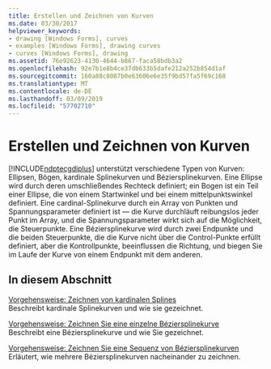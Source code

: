 ```yaml
---
title: Erstellen und Zeichnen von Kurven
ms.date: 03/30/2017
helpviewer_keywords:
- drawing [Windows Forms], curves
- examples [Windows Forms], drawing curves
- curves [Windows Forms], drawing
ms.assetid: 76e92623-4130-4644-b867-faca58bdb3a2
ms.openlocfilehash: 92e7b1e8b4ce37db633b5dafe212a252b854d1af
ms.sourcegitcommit: 160a88c8087b0e63606e6e35f9bd57fa5f69c168
ms.translationtype: MT
ms.contentlocale: de-DE
ms.lasthandoff: 03/09/2019
ms.locfileid: "57702710"
---
```

# <a name="constructing-and-drawing-curves"></a>Erstellen und Zeichnen von Kurven
[!INCLUDE[ndptecgdiplus](../../../../includes/ndptecgdiplus-md.md)] unterstützt verschiedene Typen von Kurven: Ellipsen, Bögen, kardinale Splinekurven und Béziersplinekurven. Eine Ellipse wird durch deren umschließendes Rechteck definiert; ein Bogen ist ein Teil einer Ellipse, die von einem Startwinkel und bei einem mittelpunktswinkel definiert. Eine cardinal-Splinekurve durch ein Array von Punkten und Spannungsparameter definiert ist — die Kurve durchläuft reibungslos jeder Punkt im Array, und die Spannungsparameter wirkt sich auf die Möglichkeit, die Steuerpunkte. Eine Béziersplinekurve wird durch zwei Endpunkte und die beiden Steuerpunkte, die die Kurve nicht über die Control-Punkte erfüllt definiert, aber die Kontrollpunkte, beeinflussen die Richtung, und biegen Sie im Laufe der Kurve von einem Endpunkt mit dem anderen.  
  
## <a name="in-this-section"></a>In diesem Abschnitt  
 [Vorgehensweise: Zeichnen von kardinalen Splines](how-to-draw-cardinal-splines.md)  
 Beschreibt kardinale Splinekurven und wie sie gezeichnet.  
  
 [Vorgehensweise: Zeichnen Sie eine einzelne Béziersplinekurve](how-to-draw-a-single-bezier-spline.md)  
 Beschreibt eine Béziersplinekurve und wie Sie gezeichnet.  
  
 [Vorgehensweise: Zeichnen Sie eine Sequenz von Béziersplinekurven](how-to-draw-a-sequence-of-bezier-splines.md)  
 Erläutert, wie mehrere Béziersplinekurven nacheinander zu zeichnen.
